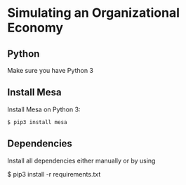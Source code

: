 # Simulating an Organizational Economy

Python 
------------
Make sure you have Python 3


Install Mesa
---------------
Install Mesa on Python 3:

    $ pip3 install mesa

Dependencies
--------------
Install all dependencies either manually or by using

$ pip3 install -r requirements.txt


